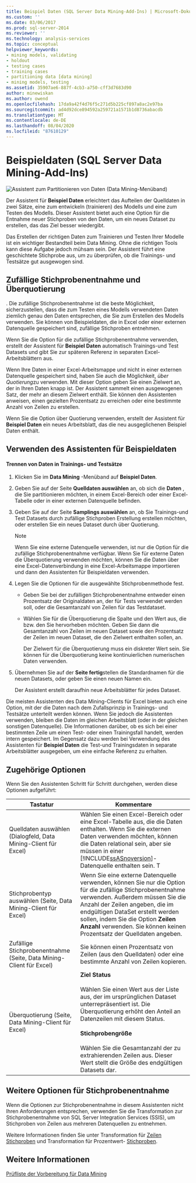 ```yaml
---
title: Beispiel Daten (SQL Server Data Mining-Add-Ins) | Microsoft-Dokumentation
ms.custom: ''
ms.date: 03/06/2017
ms.prod: sql-server-2014
ms.reviewer: ''
ms.technology: analysis-services
ms.topic: conceptual
helpviewer_keywords:
- mining models, validating
- holdout
- testing cases
- training cases
- partitioning data [data mining]
- mining models, testing
ms.assetid: 35907ae6-887f-4cb3-a750-cff3d7683d90
author: minewiskan
ms.author: owend
ms.openlocfilehash: 17da9a42f4d76f5c271d5b225cf897a8ac2e97ba
ms.sourcegitcommit: ad4d92dce894592a259721a1571b1d8736abacdb
ms.translationtype: MT
ms.contentlocale: de-DE
ms.lasthandoff: 08/04/2020
ms.locfileid: "87610129"
---
```

# <a name="sample-data-sql-server-data-mining-add-ins"></a>Beispieldaten (SQL Server Data Mining-Add-Ins)
  ![Assistent zum Partitionieren von Daten (Data Mining-Menüband)](media/dmc-partition.gif "Assistent zum Partitionieren von Daten (Data Mining-Menüband)")  
  
 Der Assistent für **Beispiel Daten** erleichtert das Aufteilen der Quelldaten in zwei Sätze, eine zum entwickeln (trainieren) des Modells und eine zum Testen des Modells. Dieser Assistent bietet auch eine Option für die Entnahme neuer Stichproben von den Daten, um ein neues Dataset zu erstellen, das das Ziel besser wiedergibt.  
  
 Das Erstellen der richtigen Daten zum Trainieren und Testen Ihrer Modelle ist ein wichtiger Bestandteil beim Data Mining. Ohne die richtigen Tools kann diese Aufgabe jedoch mühsam sein. Der Assistent führt eine geschichtete Stichprobe aus, um zu überprüfen, ob die Trainings- und Testsätze gut ausgewogen sind.  
  
## <a name="random-sampling-and-oversampling"></a>Zufällige Stichprobenentnahme und Überquotierung  
 . Die zufällige Stichprobenentnahme ist die beste Möglichkeit, sicherzustellen, dass die zum Testen eines Modells verwendeten Daten ziemlich genau den Daten entsprechen, die Sie zum Erstellen des Modells verwenden. Sie können von Beispieldaten, die in Excel oder einer externen Datenquelle gespeichert sind, zufällige Stichproben entnehmen.  
  
 Wenn Sie die Option für die zufällige Stichprobenentnahme verwenden, erstellt der Assistent für **Beispiel Daten** automatisch Trainings-und Test Datasets und gibt Sie zur späteren Referenz in separaten Excel-Arbeitsblättern aus.  
  
 Wenn Ihre Daten in einer Excel-Arbeitsmappe und nicht in einer externen Datenquelle gespeichert sind, haben Sie auch die Möglichkeit, *über Quotierung*zu verwenden. Mit dieser Option geben Sie einen Zielwert an, der in Ihren Daten knapp ist. Der Assistent sammelt einen ausgewogenen Satz, der mehr an diesem Zielwert enthält. Sie können den Assistenten anweisen, einen gezielten Prozentsatz zu erreichen oder eine bestimmte Anzahl von Zeilen zu erstellen.  
  
 Wenn Sie die Option über Quotierung verwenden, erstellt der Assistent für **Beispiel Daten** ein neues Arbeitsblatt, das die neu ausgeglichenen Beispiel Daten enthält.  
  
## <a name="using-the-sample-data-wizard"></a>Verwenden des Assistenten für Beispieldaten  
  
#### <a name="to-separate-data-into-training-and-testing-sets"></a>Trennen von Daten in Trainings- und Testsätze  
  
1.  Klicken Sie im **Data Mining** -Menüband auf **Beispiel Daten**.  
  
2.  Geben Sie auf der Seite **Quelldaten auswählen** an, ob sich die **Daten** , die Sie partitionieren möchten, in einem Excel-Bereich oder einer Excel-Tabelle oder in einer externen Datenquelle befinden.  
  
3.  Geben Sie auf der Seite **Samplings auswählen** an, ob Sie Trainings-und Test Datasets durch zufällige Stichproben Erstellung erstellen möchten, oder erstellen Sie ein neues Dataset durch über Quotierung.  
  
    > [!NOTE]  
    >  Wenn Sie eine externe Datenquelle verwenden, ist nur die Option für die zufällige Stichprobenentnahme verfügbar. Wenn Sie für externe Daten die Überquotierung verwenden möchten, können Sie die Daten über eine Excel-Datenverbindung in eine Excel-Arbeitsmappe importieren und dann den Assistenten für Beispieldaten verwenden.  
  
4.  Legen Sie die Optionen für die ausgewählte Stichprobenmethode fest.  
  
    -   Geben Sie bei der zufälligen Stichprobenentnahme entweder einen Prozentsatz der Originaldaten an, der für Tests verwendet werden soll, oder die Gesamtanzahl von Zeilen für das Testdataset.  
  
    -   Wählen Sie für die Überquotierung die Spalte und den Wert aus, die bzw. den Sie hervorheben möchten. Geben Sie dann die Gesamtanzahl von Zeilen im neuen Dataset sowie den Prozentsatz der Zeilen im neuen Dataset, die den Zielwert enthalten sollen, an.  
  
         Der Zielwert für die Überquotierung muss ein diskreter Wert sein. Sie können für die Überquotierung keine kontinuierlichen numerischen Daten verwenden.  
  
5.  Übernehmen Sie auf der **Seite fertig**stellen die Standardnamen für die neuen Datasets, oder geben Sie einen neuen Namen ein.  
  
     Der Assistent erstellt daraufhin neue Arbeitsblätter für jedes Dataset.  
  
 Die meisten Assistenten des Data Mining-Clients für Excel bieten auch eine Option, mit der die Daten nach dem Zufallsprinzip in Trainings- und Testsätze unterteilt werden können. Wenn Sie jedoch die Assistenten verwenden, bleiben die Daten im gleichen Arbeitsblatt (oder in der gleichen sonstigen Datenquelle). Die Informationen darüber, ob es sich bei einer bestimmten Zeile um einen Test- oder einen Trainingsfall handelt, werden intern gespeichert. Im Gegensatz dazu werden bei Verwendung des Assistenten für **Beispiel Daten** die Test-und Trainingsdaten in separate Arbeitsblätter ausgegeben, um eine einfache Referenz zu erhalten.  
  
## <a name="related-options"></a>Zugehörige Optionen  
 Wenn Sie den Assistenten Schritt für Schritt durchgehen, werden diese Optionen aufgeführt:  
  
|Tastatur|Kommentare|  
|-------------|--------------|  
|Quelldaten auswählen (Dialogfeld, Data Mining-Client für Excel)|Wählen Sie einen Excel-Bereich oder eine Excel-Tabelle aus, die die Daten enthalten. Wenn Sie die externen Daten verwenden möchten, können die Daten relational sein, aber sie müssen in einer [!INCLUDE[ssASnoversion](../includes/ssasnoversion-md.md)]-Datenquelle enthalten sein. T|  
|Stichprobentyp auswählen (Seite, Data Mining-Client für Excel)|Wenn Sie eine externe Datenquelle verwenden, können Sie nur die Option für die zufällige Stichprobenentnahme verwenden. Außerdem müssen Sie die Anzahl der Zeilen angeben, die im endgültigen DataSet erstellt werden sollen, indem Sie die Option **Zeilen Anzahl** verwenden. Sie können keinen Prozentsatz der Quelldaten angeben.|  
|Zufällige Stichprobenentnahme (Seite, Data Mining-Client für Excel)|Sie können einen Prozentsatz von Zeilen (aus den Quelldaten) oder eine bestimmte Anzahl von Zeilen kopieren.|  
|Überquotierung (Seite, Data Mining-Client für Excel)|**Ziel Status**<br /><br /> Wählen Sie einen Wert aus der Liste aus, der im ursprünglichen Dataset unterrepräsentiert ist. Die Überquotierung erhöht den Anteil an Datenzeilen mit diesem Status.<br /><br /> **Stichprobengröße**<br /><br /> Wählen Sie die Gesamtanzahl der zu extrahierenden Zeilen aus. Dieser Wert stellt die Größe des endgültigen Datasets dar.|  
  
## <a name="other-sampling-options"></a>Weitere Optionen für Stichprobenentnahme  
 Wenn die Optionen zur Stichprobenentnahme in diesem Assistenten nicht Ihren Anforderungen entsprechen, verwenden Sie die Transformation zur Stichprobenentnahme von SQL Server Integration Services (SSIS), um Stichproben von Zeilen aus mehreren Datenquellen zu entnehmen.  
  
 Weitere Informationen finden Sie unter Transformation für [Zeilen Stichproben](../integration-services/data-flow/transformations/row-sampling-transformation.md) und Transformation für Prozentwert- [Stichproben](../integration-services/data-flow/transformations/percentage-sampling-transformation.md).  
  
## <a name="see-also"></a>Weitere Informationen  
 [Prüfliste der Vorbereitung für Data Mining](checklist-of-preparation-for-data-mining.md)  
  
  
